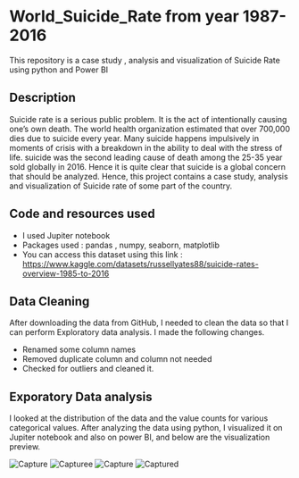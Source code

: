 # World_Suicide_Rate from year 1987-2016
This repository is a case study , analysis and visualization of Suicide Rate using python and Power BI


## Description 
Suicide rate is a serious public problem. It is the act of intentionally causing one’s own death. The world health organization estimated that over 700,000 dies due to suicide every year. Many suicide happens impulsively in moments of crisis with a breakdown in the ability to deal with the stress of life. suicide was the second leading cause of death among the 25-35 year sold globally in 2016. Hence it is quite clear that suicide is a global concern that should be analyzed.
Hence, this project contains a case study, analysis and visualization of Suicide rate of some part of the country. 

## Code and resources used
* I used Jupiter notebook
* Packages used : pandas , numpy, seaborn, matplotlib
* You can access this dataset using this link : https://www.kaggle.com/datasets/russellyates88/suicide-rates-overview-1985-to-2016

## Data Cleaning
After downloading the data from GitHub, I needed to clean the data so that I can perform Exploratory data analysis. I made the following changes. 
*	Renamed some column names 
*	Removed duplicate column and column not needed
* Checked for outliers and cleaned it.

## Exporatory Data analysis
I looked at the distribution of the data and the value counts for various categorical values. After analyzing the data using python, I visualized it on Jupiter notebook and also on power BI, and below are the visualization preview.

![Capture](https://user-images.githubusercontent.com/48946643/177407333-43e367c2-b082-400e-8f68-674d31b27655.PNG)
![Capturee](https://user-images.githubusercontent.com/48946643/177407553-942dcf41-dd0d-453d-a799-bbe8f0e89523.PNG)
![Capture](https://user-images.githubusercontent.com/48946643/177409173-b4083d00-1ce9-47d5-92e5-eb86dbaab328.PNG)
![Captured](https://user-images.githubusercontent.com/48946643/177409206-a45cb04c-99b5-43a0-bb4f-9ea6d856397c.PNG)

